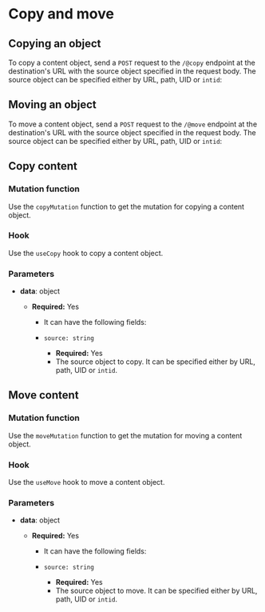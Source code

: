# Copy and move

## Copying an object

To copy a content object, send a `POST` request to the `/@copy` endpoint at the destination's URL with the source object specified in the request body.
The source object can be specified either by URL, path, UID or `intid`:

## Moving an object

To move a content object, send a `POST` request to the `/@move` endpoint at the destination's URL with the source object specified in the request body.
The source object can be specified either by URL, path, UID or `intid`:

## Copy content

### Mutation function

Use the `copyMutation` function to get the mutation for copying a content object.

### Hook

Use the `useCopy` hook to copy a content object.

### Parameters

- **data**: object

  - **Required:** Yes

    - It can have the following fields:

    - `source: string`

      - **Required:** Yes
      - The source object to copy. It can be specified either by URL, path, UID or `intid`.

## Move content

### Mutation function

Use the `moveMutation` function to get the mutation for moving a content object.

### Hook

Use the `useMove` hook to move a content object.

### Parameters

- **data**: object

  - **Required:** Yes

    - It can have the following fields:

    - `source: string`

      - **Required:** Yes
      - The source object to move. It can be specified either by URL, path, UID or `intid`.
